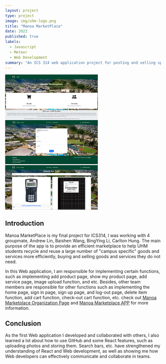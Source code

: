 ```yaml
---
layout: project
type: project
image: img/uhm-logo.png
title: "Manoa MarketPlace"
date: 2023
published: true
labels:
  - Javascript
  - Meteor
  - Web Development
summary: "An ICS 314 web application project for posting and selling specific kinds of items or services at Manoa."
---
```

<div class="text-center p-4">
  <img width="300px" src="../img/Landing-Page.png">
  <img width="300px" src="../img/Add-Product-Page.png">
  <img width="300px" src="../img/Goods-Page.png">
</div>

## Introduction

Manoa MarketPlace is my final project for ICS314, I was working with 4 groupmate, Andrew Lin, Baishen Wang, BingYing Li, Carlton Hung. The main purpose of the app is to provide an efficient marketplace to help UHM students recycle and reuse a large number of "campus specific" goods and services more efficiently, buying and selling goods and services they do not need.

In this Web application, I am responsible for implementing certain functions, such as implementing add product page, show my product page, add service page, image upload function, and etc. Besides, other team members are responsible for other functions such as implementing the home page, sign in page, sign up page, and log-out page, delete item function, add cart function, check-out cart function, etc. check out [Manoa Marketplace Organization Page](https://manoa-market-place.github.io/) and [Manoa Marketplace APP](https://github.com/manoa-market-place/manoa-market-place) for more information.


## Conclusion
As the first Web application I developed and collaborated with others, I also learned a lot about how to use GitHub and some React features, such as uploading photos and storing them.     Search bars, etc. have strengthened my understanding of React and Web development, as well as showing me how Web developers can effectively communicate and collaborate in teams.
